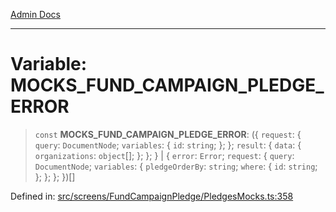 [Admin Docs](/)

***

# Variable: MOCKS\_FUND\_CAMPAIGN\_PLEDGE\_ERROR

> `const` **MOCKS\_FUND\_CAMPAIGN\_PLEDGE\_ERROR**: (\{ `request`: \{ `query`: `DocumentNode`; `variables`: \{ `id`: `string`; \}; \}; `result`: \{ `data`: \{ `organizations`: `object`[]; \}; \}; \} \| \{ `error`: `Error`; `request`: \{ `query`: `DocumentNode`; `variables`: \{ `pledgeOrderBy`: `string`; `where`: \{ `id`: `string`; \}; \}; \}; \})[]

Defined in: [src/screens/FundCampaignPledge/PledgesMocks.ts:358](https://github.com/abhassen44/talawa-admin/blob/285f7384c3d26b5028a286d84f89b85120d130a2/src/screens/FundCampaignPledge/PledgesMocks.ts#L358)
